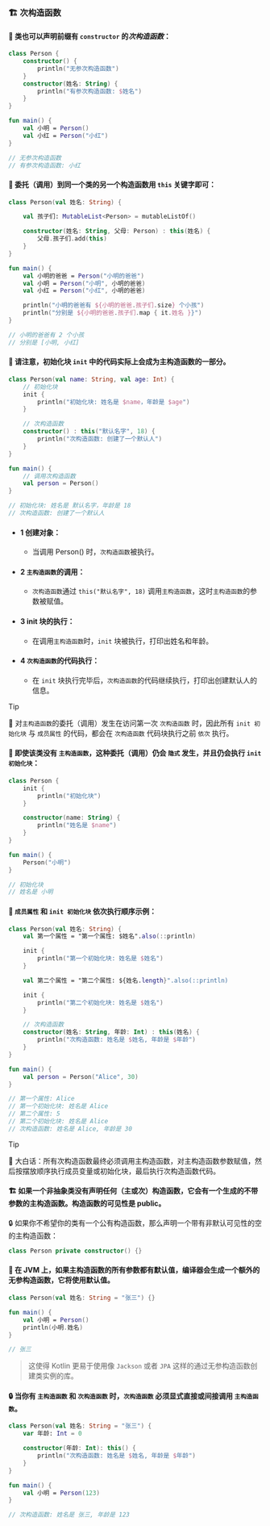 ### 🏗️ 次构造函数


#### 🔧 类也可以声明前缀有 `constructor` 的*次构造函数*：


```kotlin
class Person {
    constructor() {
        println("无参次构造函数")
    }
    constructor(姓名: String) {
        println("有参次构造函数: $姓名")
    }
}

fun main() {
    val 小明 = Person()
    val 小红 = Person("小红")
}

// 无参次构造函数
// 有参次构造函数: 小红
```


#### 🔀 委托（调用）到同一个类的另一个构造函数用 `this` 关键字即可：

```kotlin
class Person(val 姓名: String) {

    val 孩子们: MutableList<Person> = mutableListOf()

    constructor(姓名: String, 父母: Person) : this(姓名) {
        父母.孩子们.add(this)
    }
}

fun main() {
    val 小明的爸爸 = Person("小明的爸爸")
    val 小明 = Person("小明", 小明的爸爸)
    val 小红 = Person("小红", 小明的爸爸)

    println("小明的爸爸有 ${小明的爸爸.孩子们.size} 个小孩")
    println("分别是 ${小明的爸爸.孩子们.map { it.姓名 }}")
}

// 小明的爸爸有 2 个小孩
// 分别是 [小明, 小红]
```

#### 🔬 请注意，初始化块 `init` 中的代码实际上会成为主构造函数的一部分。

```kotlin
class Person(val name: String, val age: Int) {
    // 初始化块
    init {
        println("初始化块: 姓名是 $name，年龄是 $age")
    }

    // 次构造函数
    constructor() : this("默认名字", 18) {
        println("次构造函数: 创建了一个默认人")
    }
}

fun main() {
    // 调用次构造函数
    val person = Person()
}

// 初始化块: 姓名是 默认名字，年龄是 18
// 次构造函数: 创建了一个默认人
```

* #### 1 创建对象：

  * 当调用 Person() 时，`次构造函数`被执行。

* #### 2 `主构造函数`的调用：

  * `次构造函数`通过 `this("默认名字", 18)` 调用`主构造函数`，这时`主构造函数`的参数被赋值。

* #### 3 init 块的执行：

  * 在调用`主构造函数`时，`init` 块被执行，打印出姓名和年龄。

* #### 4 `次构造函数`的代码执行：

  * 在 `init` 块执行完毕后，`次构造函数`的代码继续执行，打印出创建默认人的信息。
  
> [!TIP]
> 🔁 对`主构造函数`的委托（调用）发生在访问第一次 `次构造函数` 时，因此所有 `init 初始化块` 与 `成员属性` 的代码，都会在 `次构造函数` 代码块执行之前 `依次` 执行。


#### 🔄 即使该类没有 `主构造函数`，这种委托（调用）仍会 `隐式` 发生，并且仍会执行 `init 初始化块`：
```kotlin
class Person {
    init {
        println("初始化块")
    }

    constructor(name: String) {
        println("姓名是 $name")
    }
}

fun main() {
    Person("小明")
}

// 初始化块
// 姓名是 小明
```

#### 🔄 `成员属性` 和 `init 初始化块` 依次执行顺序示例：

```kotlin
class Person(val 姓名: String) {
    val 第一个属性 = "第一个属性: $姓名".also(::println)

    init {
        println("第一个初始化块: 姓名是 $姓名")
    }

    val 第二个属性 = "第二个属性: ${姓名.length}".also(::println)

    init {
        println("第二个初始化块: 姓名是 $姓名")
    }

    // 次构造函数
    constructor(姓名: String, 年龄: Int) : this(姓名) {
        println("次构造函数: 姓名是 $姓名, 年龄是 $年龄")
    }
}

fun main() {
    val person = Person("Alice", 30)
}

// 第一个属性: Alice
// 第一个初始化块: 姓名是 Alice
// 第二个属性: 5
// 第二个初始化块: 姓名是 Alice
// 次构造函数: 姓名是 Alice, 年龄是 30
```

> [!TIP]
>  🔁 大白话：所有次构造函数最终必须调用主构造函数，对主构造函数参数赋值，然后按摆放顺序执行成员变量或初始化块，最后执行次构造函数代码。

#### 🏗️ 如果一个非抽象类没有声明任何（主或次）构造函数，它会有一个生成的不带参数的主构造函数。构造函数的可见性是 public。

🔒 如果你不希望你的类有一个公有构造函数，那么声明一个带有非默认可见性的空的主构造函数：

```kotlin
class Person private constructor() {}
```

#### 🔧 在 JVM 上，如果主构造函数的所有参数都有默认值，编译器会生成一个额外的无参构造函数，它将使用默认值。


```kotlin
class Person(val 姓名: String = "张三") {}

fun main() {
    val 小明 = Person()
    println(小明.姓名)
}

// 张三
```
> 这使得 Kotlin 更易于使用像 `Jackson` 或者 `JPA` 这样的通过无参构造函数创建类实例的库。

#### 🔒 当你有 `主构造函数` 和 `次构造函数` 时，`次构造函数` 必须显式直接或间接调用 `主构造函数`。

```kotlin
class Person(val 姓名: String = "张三") {
    var 年龄: Int = 0

    constructor(年龄: Int): this() {
        println("次构造函数: 姓名是 $姓名, 年龄是 $年龄")
    }
}

fun main() {
    val 小明 = Person(123)
}

// 次构造函数: 姓名是 张三, 年龄是 123
```


